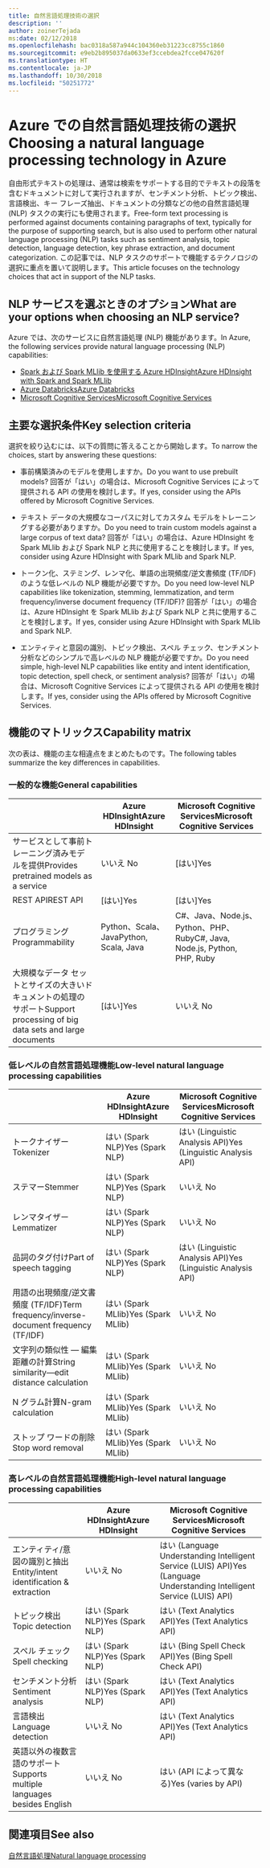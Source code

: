 ```yaml
---
title: 自然言語処理技術の選択
description: ''
author: zoinerTejada
ms:date: 02/12/2018
ms.openlocfilehash: bac0318a587a944c104360eb31223cc8755c1860
ms.sourcegitcommit: e9eb2b895037da0633ef3ccebdea2fcce047620f
ms.translationtype: HT
ms.contentlocale: ja-JP
ms.lasthandoff: 10/30/2018
ms.locfileid: "50251772"
---
```

# <a name="choosing-a-natural-language-processing-technology-in-azure"></a><span data-ttu-id="480e1-102">Azure での自然言語処理技術の選択</span><span class="sxs-lookup"><span data-stu-id="480e1-102">Choosing a natural language processing technology in Azure</span></span>

<span data-ttu-id="480e1-103">自由形式テキストの処理は、通常は検索をサポートする目的でテキストの段落を含むドキュメントに対して実行されますが、センチメント分析、トピック検出、言語検出、キー フレーズ抽出、ドキュメントの分類などの他の自然言語処理 (NLP) タスクの実行にも使用されます。</span><span class="sxs-lookup"><span data-stu-id="480e1-103">Free-form text processing is performed against documents containing paragraphs of text, typically for the purpose of supporting search, but is also used to perform other natural language processing (NLP) tasks such as sentiment analysis, topic detection, language detection, key phrase extraction, and document categorization.</span></span> <span data-ttu-id="480e1-104">この記事では、NLP タスクのサポートで機能するテクノロジの選択に重点を置いて説明します。</span><span class="sxs-lookup"><span data-stu-id="480e1-104">This article focuses on the technology choices that act in support of the NLP tasks.</span></span>

## <a name="what-are-your-options-when-choosing-an-nlp-service"></a><span data-ttu-id="480e1-105">NLP サービスを選ぶときのオプション</span><span class="sxs-lookup"><span data-stu-id="480e1-105">What are your options when choosing an NLP service?</span></span>

<span data-ttu-id="480e1-106">Azure では、次のサービスに自然言語処理 (NLP) 機能があります。</span><span class="sxs-lookup"><span data-stu-id="480e1-106">In Azure, the following services provide natural language processing (NLP) capabilities:</span></span>

- [<span data-ttu-id="480e1-107">Spark および Spark MLlib を使用する Azure HDInsight</span><span class="sxs-lookup"><span data-stu-id="480e1-107">Azure HDInsight with Spark and Spark MLlib</span></span>](/azure/hdinsight/spark/apache-spark-overview)
- [<span data-ttu-id="480e1-108">Azure Databricks</span><span class="sxs-lookup"><span data-stu-id="480e1-108">Azure Databricks</span></span>](/azure/azure-databricks/what-is-azure-databricks)
- [<span data-ttu-id="480e1-109">Microsoft Cognitive Services</span><span class="sxs-lookup"><span data-stu-id="480e1-109">Microsoft Cognitive Services</span></span>](/azure/cognitive-services/welcome)

## <a name="key-selection-criteria"></a><span data-ttu-id="480e1-110">主要な選択条件</span><span class="sxs-lookup"><span data-stu-id="480e1-110">Key selection criteria</span></span>

<span data-ttu-id="480e1-111">選択を絞り込むには、以下の質問に答えることから開始します。</span><span class="sxs-lookup"><span data-stu-id="480e1-111">To narrow the choices, start by answering these questions:</span></span>

- <span data-ttu-id="480e1-112">事前構築済みのモデルを使用しますか。</span><span class="sxs-lookup"><span data-stu-id="480e1-112">Do you want to use prebuilt models?</span></span> <span data-ttu-id="480e1-113">回答が「はい」の場合は、Microsoft Cognitive Services によって提供される API の使用を検討します。</span><span class="sxs-lookup"><span data-stu-id="480e1-113">If yes, consider using the APIs offered by Microsoft Cognitive Services.</span></span>

- <span data-ttu-id="480e1-114">テキスト データの大規模なコーパスに対してカスタム モデルをトレーニングする必要がありますか。</span><span class="sxs-lookup"><span data-stu-id="480e1-114">Do you need to train custom models against a large corpus of text data?</span></span> <span data-ttu-id="480e1-115">回答が「はい」の場合は、Azure HDInsight を Spark MLlib および Spark NLP と共に使用することを検討します。</span><span class="sxs-lookup"><span data-stu-id="480e1-115">If yes, consider using Azure HDInsight with Spark MLlib and Spark NLP.</span></span>

- <span data-ttu-id="480e1-116">トークン化、ステミング、レンマ化、単語の出現頻度/逆文書頻度 (TF/IDF) のような低レベルの NLP 機能が必要ですか。</span><span class="sxs-lookup"><span data-stu-id="480e1-116">Do you need low-level NLP capabilities like tokenization, stemming, lemmatization, and term frequency/inverse document frequency (TF/IDF)?</span></span> <span data-ttu-id="480e1-117">回答が「はい」の場合は、Azure HDInsight を Spark MLlib および Spark NLP と共に使用することを検討します。</span><span class="sxs-lookup"><span data-stu-id="480e1-117">If yes, consider using Azure HDInsight with Spark MLlib and Spark NLP.</span></span>

- <span data-ttu-id="480e1-118">エンティティと意図の識別、トピック検出、スペル チェック、センチメント分析などのシンプルで高レベルの NLP 機能が必要ですか。</span><span class="sxs-lookup"><span data-stu-id="480e1-118">Do you need simple, high-level NLP capabilities like entity and intent identification, topic detection, spell check, or sentiment analysis?</span></span> <span data-ttu-id="480e1-119">回答が「はい」の場合は、Microsoft Cognitive Services によって提供される API の使用を検討します。</span><span class="sxs-lookup"><span data-stu-id="480e1-119">If yes, consider using the APIs offered by Microsoft Cognitive Services.</span></span>

## <a name="capability-matrix"></a><span data-ttu-id="480e1-120">機能のマトリックス</span><span class="sxs-lookup"><span data-stu-id="480e1-120">Capability matrix</span></span>

<span data-ttu-id="480e1-121">次の表は、機能の主な相違点をまとめたものです。</span><span class="sxs-lookup"><span data-stu-id="480e1-121">The following tables summarize the key differences in capabilities.</span></span>  

### <a name="general-capabilities"></a><span data-ttu-id="480e1-122">一般的な機能</span><span class="sxs-lookup"><span data-stu-id="480e1-122">General capabilities</span></span>

| | <span data-ttu-id="480e1-123">Azure HDInsight</span><span class="sxs-lookup"><span data-stu-id="480e1-123">Azure HDInsight</span></span> | <span data-ttu-id="480e1-124">Microsoft Cognitive Services</span><span class="sxs-lookup"><span data-stu-id="480e1-124">Microsoft Cognitive Services</span></span> |
| --- | --- | --- |
| <span data-ttu-id="480e1-125">サービスとして事前トレーニング済みモデルを提供</span><span class="sxs-lookup"><span data-stu-id="480e1-125">Provides pretrained models as a service</span></span> | <span data-ttu-id="480e1-126">いいえ </span><span class="sxs-lookup"><span data-stu-id="480e1-126">No</span></span> | <span data-ttu-id="480e1-127">[はい]</span><span class="sxs-lookup"><span data-stu-id="480e1-127">Yes</span></span> |
| <span data-ttu-id="480e1-128">REST API</span><span class="sxs-lookup"><span data-stu-id="480e1-128">REST API</span></span> | <span data-ttu-id="480e1-129">[はい]</span><span class="sxs-lookup"><span data-stu-id="480e1-129">Yes</span></span> | <span data-ttu-id="480e1-130">[はい]</span><span class="sxs-lookup"><span data-stu-id="480e1-130">Yes</span></span> |
| <span data-ttu-id="480e1-131">プログラミング</span><span class="sxs-lookup"><span data-stu-id="480e1-131">Programmability</span></span> | <span data-ttu-id="480e1-132">Python、Scala、Java</span><span class="sxs-lookup"><span data-stu-id="480e1-132">Python, Scala, Java</span></span> | <span data-ttu-id="480e1-133">C#、Java、Node.js、Python、PHP、Ruby</span><span class="sxs-lookup"><span data-stu-id="480e1-133">C#, Java, Node.js, Python, PHP, Ruby</span></span> |
| <span data-ttu-id="480e1-134">大規模なデータ セットとサイズの大きいドキュメントの処理のサポート</span><span class="sxs-lookup"><span data-stu-id="480e1-134">Support processing of big data sets and large documents</span></span> | <span data-ttu-id="480e1-135">[はい]</span><span class="sxs-lookup"><span data-stu-id="480e1-135">Yes</span></span> | <span data-ttu-id="480e1-136">いいえ </span><span class="sxs-lookup"><span data-stu-id="480e1-136">No</span></span> |

### <a name="low-level-natural-language-processing-capabilities"></a><span data-ttu-id="480e1-137">低レベルの自然言語処理機能</span><span class="sxs-lookup"><span data-stu-id="480e1-137">Low-level natural language processing capabilities</span></span>

| | <span data-ttu-id="480e1-138">Azure HDInsight</span><span class="sxs-lookup"><span data-stu-id="480e1-138">Azure HDInsight</span></span> | <span data-ttu-id="480e1-139">Microsoft Cognitive Services</span><span class="sxs-lookup"><span data-stu-id="480e1-139">Microsoft Cognitive Services</span></span> |  
| --- | --- | --- | 
| <span data-ttu-id="480e1-140">トークナイザー</span><span class="sxs-lookup"><span data-stu-id="480e1-140">Tokenizer</span></span> | <span data-ttu-id="480e1-141">はい (Spark NLP)</span><span class="sxs-lookup"><span data-stu-id="480e1-141">Yes (Spark NLP)</span></span> | <span data-ttu-id="480e1-142">はい (Linguistic Analysis API)</span><span class="sxs-lookup"><span data-stu-id="480e1-142">Yes (Linguistic Analysis API)</span></span> |
| <span data-ttu-id="480e1-143">ステマー</span><span class="sxs-lookup"><span data-stu-id="480e1-143">Stemmer</span></span> | <span data-ttu-id="480e1-144">はい (Spark NLP)</span><span class="sxs-lookup"><span data-stu-id="480e1-144">Yes (Spark NLP)</span></span> | <span data-ttu-id="480e1-145">いいえ </span><span class="sxs-lookup"><span data-stu-id="480e1-145">No</span></span> |
| <span data-ttu-id="480e1-146">レンマタイザー</span><span class="sxs-lookup"><span data-stu-id="480e1-146">Lemmatizer</span></span> | <span data-ttu-id="480e1-147">はい (Spark NLP)</span><span class="sxs-lookup"><span data-stu-id="480e1-147">Yes (Spark NLP)</span></span> | <span data-ttu-id="480e1-148">いいえ </span><span class="sxs-lookup"><span data-stu-id="480e1-148">No</span></span> |
| <span data-ttu-id="480e1-149">品詞のタグ付け</span><span class="sxs-lookup"><span data-stu-id="480e1-149">Part of speech tagging</span></span> | <span data-ttu-id="480e1-150">はい (Spark NLP)</span><span class="sxs-lookup"><span data-stu-id="480e1-150">Yes (Spark NLP)</span></span> | <span data-ttu-id="480e1-151">はい (Linguistic Analysis API)</span><span class="sxs-lookup"><span data-stu-id="480e1-151">Yes (Linguistic Analysis API)</span></span> |
| <span data-ttu-id="480e1-152">用語の出現頻度/逆文書頻度 (TF/IDF)</span><span class="sxs-lookup"><span data-stu-id="480e1-152">Term frequency/inverse-document frequency (TF/IDF)</span></span> | <span data-ttu-id="480e1-153">はい (Spark MLlib)</span><span class="sxs-lookup"><span data-stu-id="480e1-153">Yes (Spark MLlib)</span></span> | <span data-ttu-id="480e1-154">いいえ </span><span class="sxs-lookup"><span data-stu-id="480e1-154">No</span></span> |
| <span data-ttu-id="480e1-155">文字列の類似性 &mdash; 編集距離の計算</span><span class="sxs-lookup"><span data-stu-id="480e1-155">String similarity&mdash;edit distance calculation</span></span> | <span data-ttu-id="480e1-156">はい (Spark MLlib)</span><span class="sxs-lookup"><span data-stu-id="480e1-156">Yes (Spark MLlib)</span></span> | <span data-ttu-id="480e1-157">いいえ </span><span class="sxs-lookup"><span data-stu-id="480e1-157">No</span></span> |
| <span data-ttu-id="480e1-158">N グラム計算</span><span class="sxs-lookup"><span data-stu-id="480e1-158">N-gram calculation</span></span> | <span data-ttu-id="480e1-159">はい (Spark MLlib)</span><span class="sxs-lookup"><span data-stu-id="480e1-159">Yes (Spark MLlib)</span></span> | <span data-ttu-id="480e1-160">いいえ </span><span class="sxs-lookup"><span data-stu-id="480e1-160">No</span></span> |
| <span data-ttu-id="480e1-161">ストップ ワードの削除</span><span class="sxs-lookup"><span data-stu-id="480e1-161">Stop word removal</span></span> | <span data-ttu-id="480e1-162">はい (Spark MLlib)</span><span class="sxs-lookup"><span data-stu-id="480e1-162">Yes (Spark MLlib)</span></span> | <span data-ttu-id="480e1-163">いいえ </span><span class="sxs-lookup"><span data-stu-id="480e1-163">No</span></span> |

### <a name="high-level-natural-language-processing-capabilities"></a><span data-ttu-id="480e1-164">高レベルの自然言語処理機能</span><span class="sxs-lookup"><span data-stu-id="480e1-164">High-level natural language processing capabilities</span></span>

| | <span data-ttu-id="480e1-165">Azure HDInsight</span><span class="sxs-lookup"><span data-stu-id="480e1-165">Azure HDInsight</span></span> | <span data-ttu-id="480e1-166">Microsoft Cognitive Services</span><span class="sxs-lookup"><span data-stu-id="480e1-166">Microsoft Cognitive Services</span></span> |
| --- | --- | --- | 
| <span data-ttu-id="480e1-167">エンティティ/意図の識別と抽出</span><span class="sxs-lookup"><span data-stu-id="480e1-167">Entity/intent identification & extraction</span></span> | <span data-ttu-id="480e1-168">いいえ </span><span class="sxs-lookup"><span data-stu-id="480e1-168">No</span></span> | <span data-ttu-id="480e1-169">はい (Language Understanding Intelligent Service (LUIS) API)</span><span class="sxs-lookup"><span data-stu-id="480e1-169">Yes (Language Understanding Intelligent Service (LUIS) API)</span></span> |    
| <span data-ttu-id="480e1-170">トピック検出</span><span class="sxs-lookup"><span data-stu-id="480e1-170">Topic detection</span></span> | <span data-ttu-id="480e1-171">はい (Spark NLP)</span><span class="sxs-lookup"><span data-stu-id="480e1-171">Yes (Spark NLP)</span></span> | <span data-ttu-id="480e1-172">はい (Text Analytics API)</span><span class="sxs-lookup"><span data-stu-id="480e1-172">Yes (Text Analytics API)</span></span> |
| <span data-ttu-id="480e1-173">スペル チェック</span><span class="sxs-lookup"><span data-stu-id="480e1-173">Spell checking</span></span> | <span data-ttu-id="480e1-174">はい (Spark NLP)</span><span class="sxs-lookup"><span data-stu-id="480e1-174">Yes (Spark NLP)</span></span> | <span data-ttu-id="480e1-175">はい (Bing Spell Check API)</span><span class="sxs-lookup"><span data-stu-id="480e1-175">Yes (Bing Spell Check API)</span></span> |
| <span data-ttu-id="480e1-176">センチメント分析</span><span class="sxs-lookup"><span data-stu-id="480e1-176">Sentiment analysis</span></span> | <span data-ttu-id="480e1-177">はい (Spark NLP)</span><span class="sxs-lookup"><span data-stu-id="480e1-177">Yes (Spark NLP)</span></span> | <span data-ttu-id="480e1-178">はい (Text Analytics API)</span><span class="sxs-lookup"><span data-stu-id="480e1-178">Yes (Text Analytics API)</span></span> |
| <span data-ttu-id="480e1-179">言語検出</span><span class="sxs-lookup"><span data-stu-id="480e1-179">Language detection</span></span> | <span data-ttu-id="480e1-180">いいえ </span><span class="sxs-lookup"><span data-stu-id="480e1-180">No</span></span> | <span data-ttu-id="480e1-181">はい (Text Analytics API)</span><span class="sxs-lookup"><span data-stu-id="480e1-181">Yes (Text Analytics API)</span></span> |
| <span data-ttu-id="480e1-182">英語以外の複数言語のサポート</span><span class="sxs-lookup"><span data-stu-id="480e1-182">Supports multiple languages besides English</span></span> | <span data-ttu-id="480e1-183">いいえ </span><span class="sxs-lookup"><span data-stu-id="480e1-183">No</span></span> | <span data-ttu-id="480e1-184">はい (API によって異なる)</span><span class="sxs-lookup"><span data-stu-id="480e1-184">Yes (varies by API)</span></span> |

## <a name="see-also"></a><span data-ttu-id="480e1-185">関連項目</span><span class="sxs-lookup"><span data-stu-id="480e1-185">See also</span></span>

[<span data-ttu-id="480e1-186">自然言語処理</span><span class="sxs-lookup"><span data-stu-id="480e1-186">Natural language processing</span></span>](../scenarios/natural-language-processing.md)
